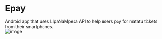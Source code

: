 # Epay
Android app that uses LIpaNaMpesa API to help users pay for matatu tickets from their smartphones.
<br>
![image](https://user-images.githubusercontent.com/46281757/102857851-3b61f700-443a-11eb-9d31-e762c95ae310.jpg)
